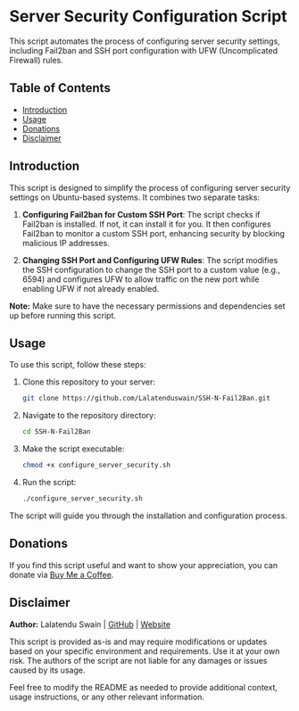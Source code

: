# Server Security Configuration Script

This script automates the process of configuring server security settings, including Fail2ban and SSH port configuration with UFW (Uncomplicated Firewall) rules.

## Table of Contents

- [Introduction](#introduction)
- [Usage](#usage)
- [Donations](#donations)
- [Disclaimer](#disclaimer)

## Introduction

This script is designed to simplify the process of configuring server security settings on Ubuntu-based systems. It combines two separate tasks:

1. **Configuring Fail2ban for Custom SSH Port**: The script checks if Fail2ban is installed. If not, it can install it for you. It then configures Fail2ban to monitor a custom SSH port, enhancing security by blocking malicious IP addresses.

2. **Changing SSH Port and Configuring UFW Rules**: The script modifies the SSH configuration to change the SSH port to a custom value (e.g., 6594) and configures UFW to allow traffic on the new port while enabling UFW if not already enabled.

**Note:** Make sure to have the necessary permissions and dependencies set up before running this script.

## Usage

To use this script, follow these steps:

1. Clone this repository to your server:

   ```bash
   git clone https://github.com/Lalatenduswain/SSH-N-Fail2Ban.git
   ```

2. Navigate to the repository directory:

   ```bash
   cd SSH-N-Fail2Ban
   ```

3. Make the script executable:

   ```bash
   chmod +x configure_server_security.sh
   ```

4. Run the script:

   ```bash
   ./configure_server_security.sh
   ```

The script will guide you through the installation and configuration process.

## Donations

If you find this script useful and want to show your appreciation, you can donate via [Buy Me a Coffee](https://www.buymeacoffee.com/lalatendu.swain).

## Disclaimer

**Author:** Lalatendu Swain | [GitHub](https://github.com/Lalatenduswain) | [Website](https://blog.lalatendu.info/)

This script is provided as-is and may require modifications or updates based on your specific environment and requirements. Use it at your own risk. The authors of the script are not liable for any damages or issues caused by its usage.

Feel free to modify the README as needed to provide additional context, usage instructions, or any other relevant information.
